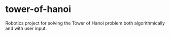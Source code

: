 # tower-of-hanoi
Robotics project for solving the Tower of Hanoi problem both algorithmically and with user input.
